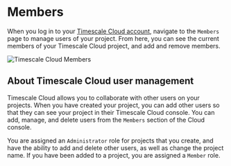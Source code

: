 # Members
When you log in to your [Timescale Cloud account][cloud-login], navigate to the
`Members` page to manage users of your project. From here, you can see the
current members of your Timescale Cloud project, and add and remove members.

<img class="main-content__illustration" src="https://s3.amazonaws.com/assets.timescale.com/docs/images/tsc-users-list.png" alt="Timescale Cloud Members"/>

## About Timescale Cloud user management
Timescale Cloud allows you to collaborate with other users on your projects.
When you have created your project, you can add other users so that they can see
your project in their Timescale Cloud console. You can add, manage, and delete
users from the `Members` section of the Cloud console.

You are assigned an `Administrator` role for projects that you create,
and have the ability to add and delete other users, as well as change the
project name. If you have been added to a project, you are assigned a `Member`
role.

[cloud-login]: https://console.cloud.timescale.com/

